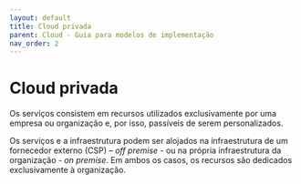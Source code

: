 ```yaml
---
layout: default
title: Cloud privada
parent: Cloud - Guia para modelos de implementação
nav_order: 2
---
```


# Cloud privada

Os serviços consistem em recursos utilizados exclusivamente por uma empresa ou organização e, por isso, passíveis de serem personalizados.&#x20;

Os serviços e a infraestrutura podem ser alojados na infraestrutura de um fornecedor externo (CSP) – _off premise_ - ou na própria infraestrutura da organização - _on premise_. Em ambos os casos, os recursos são dedicados exclusivamente à organização.
